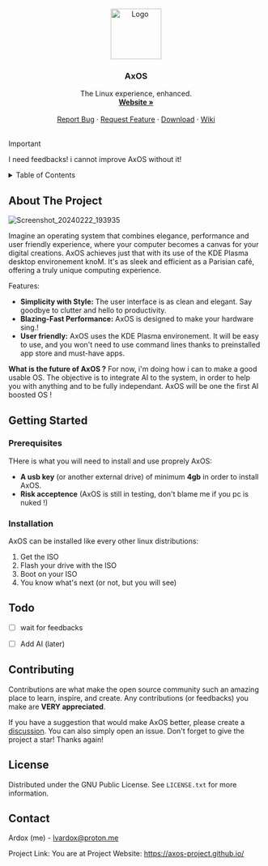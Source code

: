 <a name="readme-top"></a>


<!-- PROJECT SHIELDS -->
<!--
[![Contributors][contributors-shield]][contributors-url]
[![Forks][forks-shield]][forks-url]
[![Stargazers][stars-shield]][stars-url]
[![Issues][issues-shield]][issues-url]
[![MIT License][license-shield]][license-url]
[![LinkedIn][linkedin-shield]][linkedin-url]
-->


<!-- PROJECT LOGO -->
<br />
<div align="center">
    <img src="https://github.com/AxOS-project/AxOS/assets/110931544/baabbfe9-0580-4169-94c8-5fed2d42060e" alt="Logo" width="100" height="100">
  </a>


  <h3 align="center">AxOS</h3>

  <p align="center">
    The Linux experience, enhanced.
    <br />
    <a href="https://axos-project.github.io"><strong>Website »</strong></a>
    <br />
    <br />
    <a href="https://github.com/axos-project/AxOS/issues">Report Bug</a>
    ·
    <a href="https://github.com/AxOS-project/AxOS/discussions">Request Feature</a>
    ·
    <a href="https://github.com/axos-project/AxOS/releases/">Download</a>
    ·
    <a href="https://axos-1.gitbook.io/">Wiki</a>
    <br />
    <br />
  </p>
</div>


> [!IMPORTANT]
> I need feedbacks! i cannot improve AxOS without it!

<!-- TABLE OF CONTENTS -->
<details>
  <summary>Table of Contents</summary>
  <ol>
    <li>
      <a href="#about-the-project">About The Project</a>
    </li>
    <li>
      <a href="#getting-started">Getting Started</a>
      <ul>
        <li><a href="#prerequisites">Prerequisites</a></li>
        <li><a href="#installation">Installation</a></li>
      </ul>
    </li>
    <li><a href="#Todo">Todo</a></li>
    <li><a href="#contributing">Contributing</a></li>
    <li><a href="#license">License</a></li>
    <li><a href="#contact">Contact</a></li>
  </ol>
</details>



<!-- ABOUT THE PROJECT -->
## About The Project
![Screenshot_20240222_193935](https://github.com/AxOS-project/AxOS/assets/110931544/307c0186-d5c5-419f-863f-8d099e3dab64)



Imagine an operating system that combines elegance, performance and user friendly experience, where your computer becomes a canvas for your digital creations. AxOS achieves just that with its use of the KDE Plasma desktop environement knoM. It's as sleek and efficient as a Parisian café, offering a truly unique computing experience.

Features:
* **Simplicity with Style:** The user interface is as clean and elegant. Say goodbye to clutter and hello to productivity.
* **Blazing-Fast Performance:** AxOS is designed to make your hardware sing.!
* **User friendly:** AxOS uses the KDE Plasma environement. It will be easy to use, and you won't need to use command lines thanks to preinstalled app store and must-have apps.

**What is the future of AxOS ?** For now, i'm doing how i can to make a good usable OS. The objective is to integrate AI to the system, in order to help you with anything and to be fully independant. AxOS will be one the first AI boosted OS !




<!-- GETTING STARTED -->
## Getting Started
### Prerequisites

THere is what you will need to install and use proprely AxOS:
* **A usb key** (or another external drive) of minimum **4gb** in order to install AxOS.
* **Risk acceptence** (AxOS is still in testing, don't blame me if you pc is nuked !)


### Installation

AxOS can be installed like every other linux distributions:
1. Get the ISO
2. Flash your drive with the ISO
3. Boot on your ISO
4. You know what's next (or not, but you will see)





<!-- Todo -->
## Todo

- [ ] wait for feedbacks
- [ ] Add AI (later)


<!-- CONTRIBUTING -->
## Contributing

Contributions are what make the open source community such an amazing place to learn, inspire, and create. Any contributions (or feedbacks) you make are **VERY appreciated**.

If you have a suggestion that would make AxOS better, please create a <a href="https://github.com/AxOS-project/AxOS/discussions">discussion</a>. You can also simply open an issue.
Don't forget to give the project a star! Thanks again!



<!-- LICENSE -->
## License

Distributed under the GNU Public License. See `LICENSE.txt` for more information.




<!-- CONTACT -->
## Contact

Ardox (me) -  lvardox@proton.me

Project Link: You are at
Project Website: https://axos-project.github.io/
